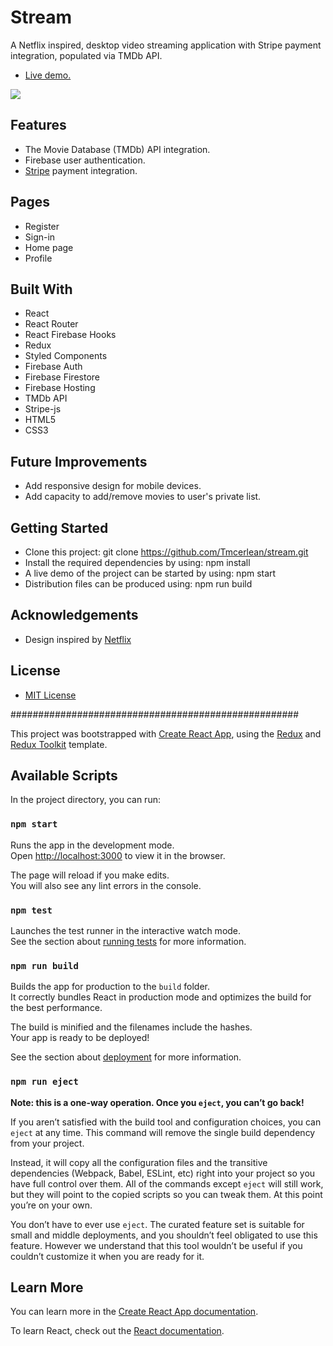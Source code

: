 # Stream
A Netflix inspired, desktop video streaming application with Stripe payment integration, populated via TMDb API.
- [Live demo.](https://stream-b64bb.web.app/)

![](StreamDemo.gif)

## Features
- The Movie Database (TMDb) API integration.
- Firebase user authentication.
- [Stripe](https://stripe.com/) payment integration.

## Pages
- Register
- Sign-in
- Home page
- Profile 

## Built With
- React
- React Router
- React Firebase Hooks
- Redux
- Styled Components
- Firebase Auth
- Firebase Firestore
- Firebase Hosting
- TMDb API
- Stripe-js
- HTML5
- CSS3

## Future Improvements
- Add responsive design for mobile devices.
- Add capacity to add/remove movies to user's private list.

## Getting Started
- Clone this project: git clone https://github.com/Tmcerlean/stream.git
- Install the required dependencies by using: npm install
- A live demo of the project can be started by using: npm start
- Distribution files can be produced using: npm run build

## Acknowledgements
- Design inspired by [Netflix](https://www.netflix.com/)

## License
- [MIT License](https://opensource.org/licenses/MIT)


####################################################


This project was bootstrapped with [Create React App](https://github.com/facebook/create-react-app), using the [Redux](https://redux.js.org/) and [Redux Toolkit](https://redux-toolkit.js.org/) template.

## Available Scripts

In the project directory, you can run:

### `npm start`

Runs the app in the development mode.<br />
Open [http://localhost:3000](http://localhost:3000) to view it in the browser.

The page will reload if you make edits.<br />
You will also see any lint errors in the console.

### `npm test`

Launches the test runner in the interactive watch mode.<br />
See the section about [running tests](https://facebook.github.io/create-react-app/docs/running-tests) for more information.

### `npm run build`

Builds the app for production to the `build` folder.<br />
It correctly bundles React in production mode and optimizes the build for the best performance.

The build is minified and the filenames include the hashes.<br />
Your app is ready to be deployed!

See the section about [deployment](https://facebook.github.io/create-react-app/docs/deployment) for more information.

### `npm run eject`

**Note: this is a one-way operation. Once you `eject`, you can’t go back!**

If you aren’t satisfied with the build tool and configuration choices, you can `eject` at any time. This command will remove the single build dependency from your project.

Instead, it will copy all the configuration files and the transitive dependencies (Webpack, Babel, ESLint, etc) right into your project so you have full control over them. All of the commands except `eject` will still work, but they will point to the copied scripts so you can tweak them. At this point you’re on your own.

You don’t have to ever use `eject`. The curated feature set is suitable for small and middle deployments, and you shouldn’t feel obligated to use this feature. However we understand that this tool wouldn’t be useful if you couldn’t customize it when you are ready for it.

## Learn More

You can learn more in the [Create React App documentation](https://facebook.github.io/create-react-app/docs/getting-started).

To learn React, check out the [React documentation](https://reactjs.org/).
